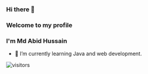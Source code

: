 ### Hi there 👋

### Welcome to my profile

### I'm Md Abid Hussain

- 🌱 I’m currently learning Java and web development.




![visitors](https://visitor-badge.laobi.icu/badge?page_id=md-abid-hussain.md-abid-hussain)
<!--
**md-abid-hussain/md-abid-hussain** is a ✨ _special_ ✨ repository because its `README.md` (this file) appears on your GitHub profile.

Here are some ideas to get you started:

- 🔭 I’m currently working on ...
- 🌱 I’m currently learning ...
- 👯 I’m looking to collaborate on ...
- 🤔 I’m looking for help with ...
- 💬 Ask me about ...
- 📫 How to reach me: ...
- 😄 Pronouns: ...
- ⚡ Fun fact: ...
-->
